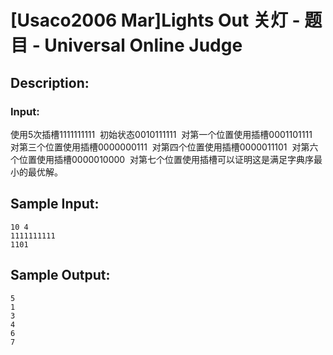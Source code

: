# [Usaco2006 Mar]Lights Out 关灯 - 题目 - Universal Online Judge

## Description: 



### Input: 

使用5次插槽1111111111  初始状态0010111111  对第一个位置使用插槽0001101111  对第三个位置使用插槽0000000111  对第四个位置使用插槽0000011101  对第六个位置使用插槽0000010000  对第七个位置使用插槽可以证明这是满足字典序最小的最优解。


## Sample Input: 
```
10 4
1111111111
1101

```

## Sample Output: 
```
5
1
3
4
6
7


```
